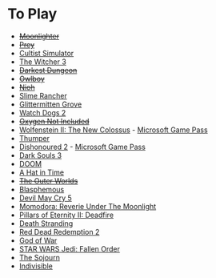 <!-- TITLE: Games To Play -->
<!-- SUBTITLE: Some games that SuperCoins should play and potentially stream -->
# To Play
* [~~Moonlighter~~](https://store.steampowered.com/app/606150/Moonlighter/)
* [~~Prey~~](https://store.steampowered.com/app/480490/Prey/)
* [Cultist Simulator](https://store.steampowered.com/app/718670/Cultist_Simulator/)
* [The Witcher 3](https://store.steampowered.com/app/292030/The_Witcher_3_Wild_Hunt/)
* [~~Darkest Dungeon~~](https://store.steampowered.com/app/262060/Darkest_Dungeon/)
* [~~Owlboy~~](https://store.steampowered.com/app/115800/Owlboy/)
* [~~Nioh~~](https://store.steampowered.com/app/485510/Nioh_Complete_Edition___Complete_Edition/)
* [Slime Rancher](https://store.steampowered.com/app/433340/Slime_Rancher/)
* [Glittermitten Grove](https://en.wikipedia.org/wiki/Spoiler_(media))
* [Watch Dogs 2](https://store.steampowered.com/app/447040/Watch_Dogs_2/)
* [~~Oxygen Not Included~~](https://store.steampowered.com/app/457140/Oxygen_Not_Included/)
* [Wolfenstein II: The New Colossus](https://store.steampowered.com/app/612880/Wolfenstein_II_The_New_Colossus/) - [Microsoft Game Pass](https://www.xbox.com/en-GB/xbox-game-pass/pc-games)
* [Thumper](https://store.steampowered.com/app/356400/Thumper/)
* [Dishonoured 2](https://store.steampowered.com/app/403640/Dishonored_2/) - [Microsoft Game Pass](https://www.xbox.com/en-GB/xbox-game-pass/pc-games)
* [Dark Souls 3](https://store.steampowered.com/app/374320/DARK_SOULS_III/)
* [DOOM](https://store.steampowered.com/app/379720/DOOM/)
* [A Hat in Time](https://store.steampowered.com/app/253230/A_Hat_in_Time/)
* [~~The Outer Worlds~~](https://store.steampowered.com/app/578650/The_Outer_Worlds/)
* [Blasphemous](https://store.steampowered.com/app/774361/Blasphemous/)
* [Devil May Cry 5](https://store.steampowered.com/app/601150/Devil_May_Cry_5/)
* [Momodora: Reverie Under The Moonlight](https://store.steampowered.com/app/428550/Momodora_Reverie_Under_The_Moonlight/)
* [Pillars of Eternity II: Deadfire](https://store.steampowered.com/app/560130/Pillars_of_Eternity_II_Deadfire/)
* [Death Stranding](https://store.steampowered.com/app/1190460/Death_Stranding/)
* [Red Dead Redemption 2](https://www.rockstargames.com/reddeadredemption2/pc)
* [God of War](https://godofwar.playstation.com/)
* [STAR WARS Jedi: Fallen Order](https://store.steampowered.com/app/1172380/STAR_WARS_Jedi_Fallen_Order/)
* [The Sojourn](https://store.steampowered.com/app/794960/The_Sojourn/)
* [Indivisible](https://store.steampowered.com/app/421170/Indivisible/)
